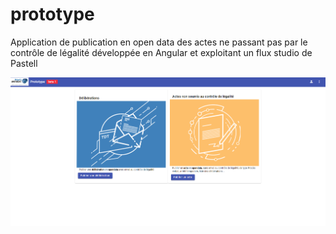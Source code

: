 # prototype

Application de publication en open data des actes ne passant pas par le contrôle de légalité développée en Angular et exploitant un flux studio de Pastell


![image](docs/img.png)